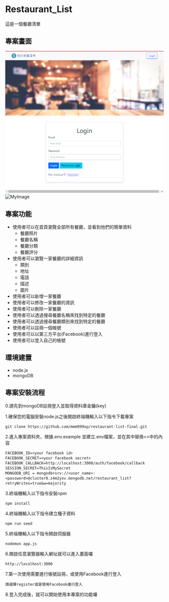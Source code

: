 # Restaurant_List

這是一個餐廳清單

## 專案畫面
![MyImage](https://github.com/mmm999xp/restaurant-list-final/blob/master/login.png)
![MyImage](https://github.com/mmm999xp/restaurant-list-final/blob/master/Restaurant-List-CRUD.png)

## 專案功能
* 使用者可以在首頁瀏覽全部所有餐廳，並看到他們的簡單資料
  * 餐廳照片
  * 餐廳名稱
  * 餐廳分類
  * 餐廳評分
* 使用者可以瀏覽一家餐廳的詳細資訊
  * 類別
  * 地址
  * 電話
  * 描述
  * 圖片 
* 使用者可以新增一家餐廳
* 使用者可以修改一家餐廳的資訊
* 使用者可以刪除一家餐廳
* 使用者可以透過搜尋餐廳名稱來找到特定的餐廳
* 使用者可以透過搜尋餐廳類別來找到特定的餐廳
* 使用者可以註冊一個帳號
* 使用者可以以第三方平台(Facebook)進行登入
* 使用者可以登入自己的帳號

## 環境建置
* node.js
* mongoDB
  

## 專案安裝流程
0.請先到mongoDB註冊登入並取得資料庫金鑰(key)

1.確保您的電腦安裝node.js之後開啟終端機輸入以下指令下載專案
```
git clone https://github.com/mmm999xp/restaurant-list-final.git
```
2.進入專案資料夾，根據.env.example 並建立.env檔案，並在其中替換<>中的內容
```
FACEBOOK_ID=<your facebook id>
FACEBOOK_SECRET=<your facebook secret>
FACEBOOK_CALLBACK=http://localhost:3000/auth/facebook/callback
SESSION_SECRET=ThisIsMySecret
MONGODB_URI = mongodb+srv://<user_name>:<password>@cluster0.z4m2yov.mongodb.net/restaurant_list?retryWrites=true&w=majority
```
3.終端機輸入以下指令安裝npm
```
npm install
```
4.終端機輸入以下指令建立種子資料
```
npm run seed
```
5.終端機輸入以下指令開啟伺服器
```
nodemon app.js
```
6.開啟任意瀏覽器輸入網址就可以進入畫面囉
```
http://localhost:3000
```
7.第一次使用需要進行帳號註冊，或使用Facebook進行登入
```
請選擇register或是使用Facebook進行登入
```
8.登入完成後，就可以開始使用本專案的功能囉








